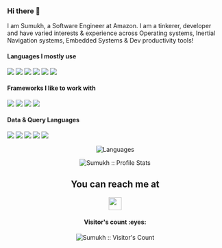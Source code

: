 ### Hi there 👋

I am Sumukh, a Software Engineer at Amazon. I am a tinkerer, developer and have varied interests & experience across Operating systems, Inertial Navigation systems, Embedded Systems & Dev productivity tools! 

#### Languages I mostly use

<img src="https://img.shields.io/badge/-JavaScript-eed718?style=flat&logo=javascript&logoColor=ffffff"> <img src = "https://img.shields.io/badge/java-%23ED8B00.svg?style=for-the-badge=flat&logo=java&logoColor=white">
<img src="https://img.shields.io/badge/-Python-black?style=flat&logo=python&logoColor=white"> 
<img src = "https://img.shields.io/badge/-HTML5-E34F26?style=flat&logo=html5&logoColor=white"> 
<img src = "https://img.shields.io/badge/-CSS3-1572B6?style=flat&logo=css3&logoColor=white">
<img src = "https://img.shields.io/badge/-RUST-1572B6?style=flat&logo=rust&logoColor=orange">

#### Frameworks I like to work with

<img src="https://img.shields.io/badge/spring-%236DB33F.svg?style=for-the-badge=flat&logo=spring&logoColor=white"> <img src="https://img.shields.io/badge/-Node.js-3C873A?style=flat&logo=Node.js&logoColor=white">
<img src="https://img.shields.io/badge/express.js-%23404d59.svg?style=for-the-badge=flat&logo=express&logoColor=%2361DAFB">
<img src="https://img.shields.io/badge/-React-000000?style=flat&logo=react&logoColor=00c8ff">

#### Data & Query Languages

<img src="https://img.shields.io/badge/-MongoDB-4DB33D?style=flat&logo=mongodb&logoColor=FFFFFF"> <img src="https://img.shields.io/badge/-GraphQL-e535ab?style=flat&logo=graphql&logoColor=FFFFFF">
<img src="https://img.shields.io/badge/Amazon%20DynamoDB-4053D6?style=for-the-badge=flat&logo=Amazon%20DynamoDB&logoColor=white">
<img src="https://img.shields.io/badge/-MySQL-F29111?style=flat&logo=mysql&logoColor=FFFFFF">
<img src="https://img.shields.io/badge/redis-%23DD0031.svg?style=for-the-badge=flat&logo=redis&logoColor=white">

<div>
<p align="center"><img src="https://github-readme-stats.vercel.app/api/top-langs/?username=sumukhballal&langs_count=9&theme=tokyonight&layout=compact" alt="Languages" /></p>
<p align="center"><img src="https://github-readme-stats.vercel.app/api?username=sumukhballal&show_icons=true&theme=synthwave" alt="Sumukh :: Profile Stats" /></p>
 </div>


<h2 align="center">You can reach me at </h2>

<p align="center">

  <a href="https://www.linkedin.com/in/sumukh-ballal/">
    <img src="https://www.vectorlogo.zone/logos/linkedin/linkedin-icon.svg" height="30" width="30">
  </a>
 
</p>
<h4 align="center">Visitor's count :eyes:</h4>

<p align="center"><img src="https://profile-counter.glitch.me/{sumukhballal}/count.svg" alt="Sumukh :: Visitor's Count" /></p>
